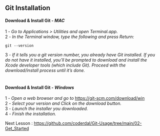
## Git Installation

#### Download & Install Git - *MAC*

1 - *Go to Applications > Utilities and open Terminal.app.* \
2 - *In the Terminal window, type the following and press Return:*
    
    git --version
3 - *If it tells you a git version number, you already have Git installed. If you do not have it installed, you’ll be prompted to download and install the Xcode developer tools (which include Git). Proceed with the download/install process until it’s done.*

#

#### Download & Install Git - *Windows*

1 - *Open a web browser and go to* https://git-scm.com/download/win \
2 - *Select your version and Click on the download button.* \
3 - *Launch the installer you downloaded.* \
4 - *Finish the installation.*

Next Lesson : https://github.com/coderdal/Git-Usage/tree/main/02-Get_Started